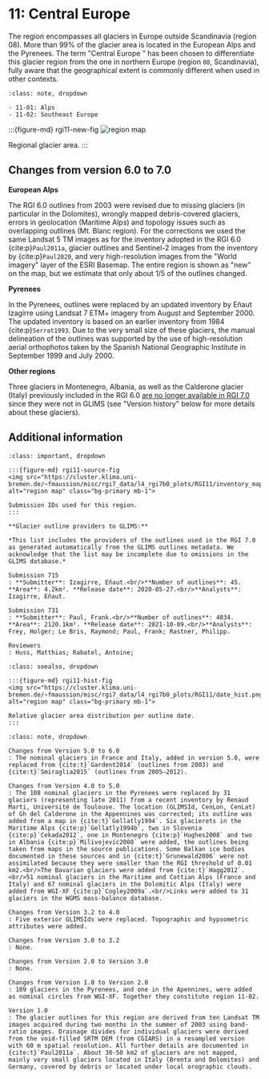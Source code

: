 # 11: Central Europe

The region encompasses all glaciers in Europe outside Scandinavia (region 08). More than 99% of the glacier area is located in the European Alps and the Pyrenees. The term "Central Europe " has been chosen to differentiate this glacier region from the one in northern Europe (region `08`, Scandinavia), fully aware that the geographical extent is commonly different when used in other contexts.

```{admonition} Subregions
:class: note, dropdown

- 11-01: Alps
- 11-02: Southeast Europe

```

:::{figure-md} rgi11-new-fig
<img src="https://cluster.klima.uni-bremen.de/~fmaussion/misc/rgi7_data/l4_rgi7b0_plots/RGI11/isrgi6_map.jpeg" alt="region map" class="bg-primary mb-1">

Regional glacier area.
:::

## Changes from version 6.0 to 7.0

**European Alps**

The RGI 6.0 outlines from 2003 were revised due to missing glaciers (in particular in the Dolomites), wrongly mapped debris-covered glaciers, errors in geolocation (Maritime Alps) and topology issues such as overlapping outlines (Mt. Blanc region). For the corrections we used the same Landsat 5 TM images as for the inventory adopted in the RGI 6.0 {cite:p}`Paul2011a`, glacier outlines and Sentinel-2 images from the inventory by {cite:p}`Paul2020`, and very high-resolution images from the "World imagery" layer of the ESRI Basemap. The entire region is shown as "new" on the map, but we estimate that only about 1/5 of the outlines changed. 

**Pyrenees**

In the Pyrenees, outlines were replaced by an updated inventory by Eñaut Izagirre using Landsat 7 ETM+ imagery from August and September 2000. The updated inventory is based on an earlier inventory from 1984 {cite:p}`Serrat1993`. Due to the very small size of these glaciers, the manual delineation of the outlines was supported by the use of high-resolution aerial orthophotos taken by the Spanish National Geographic Institute in September 1999 and July 2000.

**Other regions**

Three glaciers in Montenegro, Albania, as well as the Calderone glacier (Italy) previously included in the RGI 6.0 [are no longer available in RGI 7.0](https://github.com/GLIMS-RGI/rgi7_scripts/issues/27) since they were not in GLIMS (see "Version history" below for more details about these glaciers).


## Additional information 

```{admonition} Data sources and analysts
:class: important, dropdown

:::{figure-md} rgi11-source-fig
<img src="https://cluster.klima.uni-bremen.de/~fmaussion/misc/rgi7_data/l4_rgi7b0_plots/RGI11/inventory_map.jpeg" alt="region map" class="bg-primary mb-1">

Submission IDs used for this region.
:::

**Glacier outline providers to GLIMS:**

*This list includes the providers of the outlines used in the RGI 7.0 as generated automatically from the GLIMS outlines metadata. We acknowledge that the list may be incomplete due to omissions in the GLIMS database.*

Submission 715
: **Submitter**: Izagirre, Eñaut.<br/>**Number of outlines**: 45. **Area**: 4.2km². **Release date**: 2020-05-27.<br/>**Analysts**: Izagirre, Eñaut.

Submission 731
: **Submitter**: Paul, Frank.<br/>**Number of outlines**: 4034. **Area**: 2120.1km². **Release date**: 2021-10-09.<br/>**Analysts**: Frey, Holger; Le Bris, Raymond; Paul, Frank; Rastner, Philipp.

Reviewers
: Huss, Matthias; Rabatel, Antoine;

```

```{admonition} Outlines date distribution
:class: seealso, dropdown

:::{figure-md} rgi11-hist-fig
<img src="https://cluster.klima.uni-bremen.de/~fmaussion/misc/rgi7_data/l4_rgi7b0_plots/RGI11/date_hist.png" alt="region map" class="bg-primary mb-1">

Relative glacier area distribution per outline date.
:::

```

```{admonition} Version history
:class: note, dropdown

Changes from Version 5.0 to 6.0
: The nominal glaciers in France and Italy, added in version 5.0, were replaced from {cite:t}`Gardent2014` (outlines from 2003) and {cite:t}`Smiraglia2015` (outlines from 2005–2012).

Changes from Version 4.0 to 5.0
: The 108 nominal glaciers in the Pyrenees were replaced by 31 glaciers (representing late 2011) from a recent inventory by Renaud Marti, Université de Toulouse. The location (GLIMSId, CenLon, CenLat) of Gh del Calderone in the Appennines was corrected; its outline was added from a map in {cite:t}`Gellatly1994`. Six glacierets in the Maritime Alps {cite:p}`Gellatly1994b`, two in Slovenia {cite:p}`Cekada2012`, one in Montenegro {cite:p}`Hughes2008` and two in Albania {cite:p}`Milivojevic2008` were added, the outlines being taken from maps in the source publications. Some Balkan ice bodies documented in these sources and in {cite:t}`Grunewald2006` were not assimilated because they were smaller than the RGI threshold of 0.01 km2.<br/>The Bavarian glaciers were added from {cite:t}`Hagg2012`.<br/>51 nominal glaciers in the Maritime and Cottian Alps (France and Italy) and 67 nominal glaciers in the Dolomitic Alps (Italy) were added from WGI-XF {cite:p}`Cogley2009a`.<br/>Links were added to 31 glaciers in the WGMS mass-balance database.

Changes from Version 3.2 to 4.0
: Five exterior GLIMSIds were replaced. Topographic and hypsometric attributes were added.

Changes from Version 3.0 to 3.2
: None.

Changes from Version 2.0 to Version 3.0
: None.

Changes from Version 1.0 to Version 2.0
: 109 glaciers in the Pyrenees, and one in the Apennines, were added as nominal circles from WGI-XF. Together they constitute region 11-02.

Version 1.0
: The glacier outlines for this region are derived from ten Landsat TM images acquired during two months in the summer of 2003 using band-ratio images. Drainage divides for individual glaciers were derived from the void-filled SRTM DEM (from CGIARS) in a resampled version with 60 m spatial resolution. All further details are documented in {cite:t}`Paul2011a`. About 30-50 km2 of glaciers are not mapped, mainly very small glaciers located in Italy (Brenta and Dolomites) and Germany, covered by debris or located under local orographic clouds.

```

